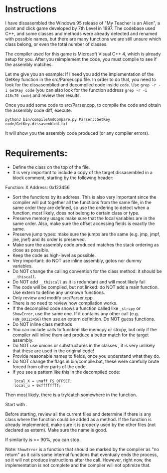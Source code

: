 # Instructions

I have dissasembled the Windows 95 release of "My Teacher is an Alien", a point and click game developed by 7th Level in 1997. The codebase used C++, and some classes and methods were already detected and renamed with possible names, but there are many functions we are still unsure which class belong, or even the total number of classes.

The compiler used for this game is Microsoft Visual C++ 4, which is already setup for you.  After you reimplement the code, you must compile to see if the assembly matches.

Let me give you an example: If I need you add the implementation of the GetKey function in the src/Parser.cpp file. In order to do that, you need to look for the dissasemblied and decompiled code inside `code`. Use `grep -r -i GetKey code` (you can also look for the function address `grep -r -i 418c70 code`) and review ther results.

Once you add some code to src/Parser.cpp, to compile the code and obtain the assembly code diff, execute:
```
python3 bin/compileAndCompare.py Parser::GetKey code/GetKey.dissasembled.txt
```

It will show you the assembly code produced (or any compiler errors).

# Requirements:

* Define the class on the top of the file.
* It is very important to include a copy of the target dissasembled in a block comment, starting by the following header:

Function: X
Address: 0x123456

* Sort the functions by its address. This is also very important since the compiler will put together all the functions from the same file, in the same order they are defined, so use the ordering to detect when a function, most likely, does not belong to certain class or type.
* Preserve memory usage: make sure that the local variables are in the same order. Also, make sure the offset accessing fields is exactly the same.
* Preserve jump types: make sure the jumps are the same (e.g. jmp, jmpf, jne, jnef) and its order is preserved.
* Make sure the assembly code produced matches the stack ordering as close as possible.
* Keep the code as high-level as possible.
* Very important: do NOT use inline assembly, gotos nor dummy variables.
* Do NOT change the calling convention for the class method: it should be `__thiscall`.
* Do NOT add `__thiscall` as it is redundant and will most likely fail
* The code will be compiled, but not linked: do NOT add a main function. Use extern to define any unknown functions.
* Only review and modify src/Parser.cpp
* There is no need to review how compilation works.
* If the decompiled code shows a function called like `_strcpy` or `ShowError`, use  the same one. If it contains any other call (e.g. `FUN_00123456`) then use an extern definition. Do NOT guess functions.
* Do NOT inline class methods
* You can include calls to function like memcpy or strcpy, but only if the compiler will inline them and produce a better match for the target assembly.
* Do NOT use unions or substructures in the classes , it is very unlikely that these are used in the original code!
* Provide reasonable names to fields, once you understand what they do.
* Do NOT change the flags in bin/compile.bat, these were carefully brute forced from other parts of the code.
* If you see a pattern like this in the decompiled code:
```
    local_X = unaff_FS_OFFSET;
    local_u = 0xffffffff;
```
Then most likely, there is a try/catch somewhere in the function.

Start with <function>.

Before starting, review all the current files and determine if there is any class where the function could be added as a method. If the function is already implemented, make sure it is properly used by the other files (not declared as extern). Make sure the name is good.

If similarity is >= 90%, you can stop.

Note: `ShowError` is a function that should be marked by the compiler as "no return" as it calls some internal functions that eventualy ends the process, so it will not produce instructions after the call. However, right now, the implementation is not complete and the compiler will not optimize that.